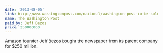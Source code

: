 ```yaml
---
date: '2013-08-05'
link: http://www.washingtonpost.com/national/washington-post-to-be-sold-to-jeff-bezos/2013/08/05/ca537c9e-fe0c-11e2-9711-3708310f6f4d_story.html?hpid=z1
name: The Washington Post
paid_by: Jeff Bezos
price: 250000000
---
```


Amazon founder Jeff Bezos bought the newspaper from its parent company for
$250 million.